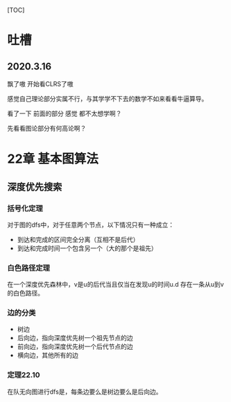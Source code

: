 [TOC]

# 吐槽

## 2020.3.16

飘了嗷 开始看CLRS了嗷

感觉自己理论部分实属不行，与其学学不下去的数学不如来看看牛逼算导。

看了一下 前面的部分 感觉 都不太想学啊？

先看看图论部分有何高论啊？

# 22章 基本图算法

## 深度优先搜索

### 括号化定理

对于图的dfs中，对于任意两个节点，以下情况只有一种成立：

- 到达和完成的区间完全分离（互相不是后代）
- 到达和完成时间一个包含另一个（大的那个是祖先）

### 白色路径定理

在一个深度优先森林中，v是u的后代当且仅当在发现u的时间u.d 存在一条从u到v的白色路径。

### 边的分类

- 树边
- 后向边，指向深度优先树一个祖先节点的边
- 前向边，指向深度优先树一个后代节点的边
- 横向边，其他所有的边

### 定理22.10

在队无向图进行dfs是，每条边要么是树边要么是后向边。

